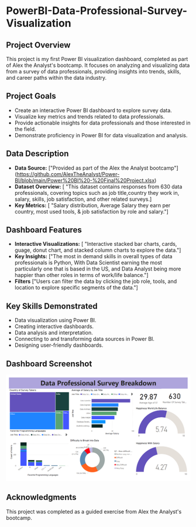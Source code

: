 # PowerBI-Data-Professional-Survey-Visualization

## Project Overview

This project is my first Power BI visualization dashboard, completed as part of Alex the Analyst's bootcamp. It focuses on analyzing and visualizing data from a survey of data professionals, providing insights into trends, skills, and career paths within the data industry.

## Project Goals

* Create an interactive Power BI dashboard to explore survey data.
* Visualize key metrics and trends related to data professionals.
* Provide actionable insights for data professionals and those interested in the field.
* Demonstrate proficiency in Power BI for data visualization and analysis.

## Data Description

* **Data Source:** ["Provided as part of the Alex the Analyst bootcamp"] (https://github.com/AlexTheAnalyst/Power-BI/blob/main/Power%20BI%20-%20Final%20Project.xlsx)
* **Dataset Overview:** [ "This dataset contains responses from 630 data professionals, covering topics such as job title,country they work in, salary, skills, job satisfaction, and other related surveys.]
* **Key Metrics:** [ "Salary distribution, Average Salary they earn per country,  most used tools, & job satisfaction by role and salary."]

## Dashboard Features

* **Interactive Visualizations:** [ "Interactive stacked bar charts, cards, guage, donut chart, and stacked column charts to explore the data."]
* **Key Insights:** ["The most in demand skills in overall types of data professionals is Python, With Data Scientist earning the most particularly one that is based in the US, and Data Analyst being more happier than other roles in terms of work/life balance."]
* **Filters** ["Users can filter the data by clicking the job role, tools,  and location to explore specific segments of the data."]


## Key Skills Demonstrated

* Data visualization using Power BI.
* Creating interactive dashboards.
* Data analysis and interpretation.
* Connecting to and transforming data sources in Power BI.
* Designing user-friendly dashboards.

## Dashboard Screenshot
![Power BI Dashboard Screenshot](Images/Dashboard.png)

## Acknowledgments

This project was completed as a guided exercise from Alex the Analyst's bootcamp.
